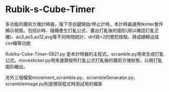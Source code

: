 # Rubik-s-Cube-Timer

多功能的魔術方塊計時器，按下空白鍵開始/停止計時，本計時器運用tkinter套件顯示視窗。包括計時、隨機產生打亂公式、畫出打亂後的圖形(用以確認打亂正確)、ao3,ao5,ao12,avg等不同時間統計、dnf與+2的懲罰按鈕、將成績輸出成csv檔等功能

Rubiks-Cube-Timer-0921.py 是本計時器的主程式。scramble.py用來生成打亂公式。movesticker.py用來運算按照打亂公式打亂後的魔術方塊狀態，以將打亂圖形繪出。

另外三個檔案movement_scramble.py、scrambleGenerator.py、scrambleImage.py則是撰寫程式時測試用的檔案
